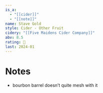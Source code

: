 ```yaml
---
is_a:
  - "[[cider]]"
  - "[[note]]"
name: Stave Gold
style: Cider - Other Fruit
cidery: "[[Five Maidens Cider Company]]"
abv: 8.5
rating: 🤞
last: 2024-01
---
```

# Notes
- bourbon barrel doesn’t quite mesh with it
